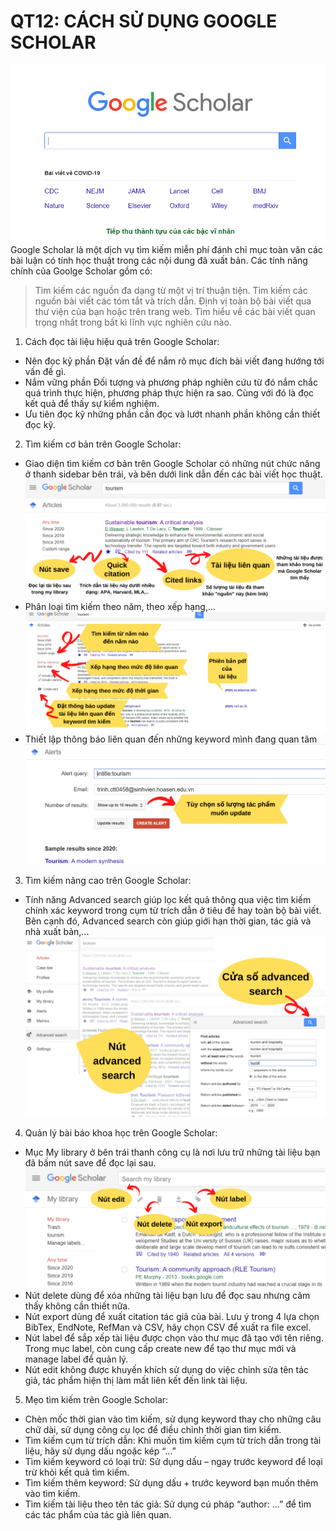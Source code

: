 # QT12: CÁCH SỬ DỤNG GOOGLE SCHOLAR
![image](https://github.com/AkallHuynh/CS519.L21.KHCL/raw/main/Assets/Images/GoogleScholar.png)
Google Scholar là một dịch vụ tìm kiếm miễn phí đánh chỉ mục toàn văn các bài luận có tính học thuật trong các nội dung đã xuất bản. 
Các tính năng chính của Goolge Scholar gồm có:

> Tìm kiếm các nguồn đa dạng từ một vị trí thuận tiện.
> Tìm kiếm các nguồn bài viết các tóm tắt và trích dẫn.
> Định vị toàn bộ bài viết qua thư viện của bạn hoặc trên trang web.
> Tìm hiểu về các bài viết quan trọng nhất trong bất kì lĩnh vực nghiên cứu nào.

1. Cách đọc tài liệu hiệu quả trên Google Scholar:
- Nên đọc kỹ phần Đặt vấn đề để nắm rõ mục đích bài viết đang hướng tới vấn đề gì.
- Nắm vững phần Đối tượng và phương pháp nghiên cứu từ đó nắm chắc quá trình thực hiện, phương pháp thực hiện ra sao. Cùng với đó là đọc kết quả để thấy sự kiểm nghiệm.
- Ưu tiên đọc kỹ những phần cần đọc và lướt nhanh phần không cần thiết đọc kỹ.
2. Tìm kiếm cơ bản trên Google Scholar:
- Giao diện tìm kiếm cơ bản trên Google Scholar có những nút chức năng ở thanh sidebar bên trái, và bên dưới link dẫn đến các bài viết học thuật.
![image](https://github.com/AkallHuynh/CS519.L21.KHCL/raw/main/Assets/Images/GoogleScholar1.png)
- Phân loại tìm kiếm theo năm, theo xếp hạng,...
![image](https://github.com/AkallHuynh/CS519.L21.KHCL/raw/main/Assets/Images/GoogleScholar2.png)
- Thiết lập thông báo liên quan đến những keyword mình đang quan tâm
![image](https://github.com/AkallHuynh/CS519.L21.KHCL/raw/main/Assets/Images/GoogleScholar3.png)
3. Tìm kiếm nâng cao trên Google Scholar:
- Tính năng Advanced search giúp lọc kết quả thông qua việc tìm kiếm chính xác keyword trong cụm từ trích dẫn ở tiêu đề hay toàn bộ bài viết. Bên cạnh đó, Advanced search còn giúp giới hạn thời gian, tác giả và nhà xuất bản,...
![image](https://github.com/AkallHuynh/CS519.L21.KHCL/raw/main/Assets/Images/GoogleScholarAdvancedSearch.png)
4. Quản lý bài báo khoa học trên Google Scholar:
- Mục My library ở bên trái thanh công cụ là nơi lưu trữ những tài liệu bạn đã bấm nút save để đọc lại sau.
![image](https://github.com/AkallHuynh/CS519.L21.KHCL/raw/main/Assets/Images/GoogleScholarLibrary.png)
- Nút delete dùng để xóa những tài liệu bạn lưu để đọc sau nhưng cảm thấy không cần thiết nữa.
- Nút export  dùng để xuất citation tác giả của bài. Lưu ý trong 4 lựa chọn BibTex, EndNote, RefMan và CSV, hãy chọn CSV để xuất ra file excel.
- Nút label để sắp xếp tài liệu được chọn vào thư mục đã tạo với tên riêng. Trong mục label, còn cung cấp create new để tạo thư mục mới và manage label để quản lý.
- Nút edit không được khuyến khích sử dụng do việc chỉnh sửa tên tác giả, tác phẩm hiện thị làm mất liên kết đến link tài liệu.
5. Mẹo tìm kiếm trên Google Scholar:
- Chèn mốc thời gian vào tìm kiếm, sử dụng keyword thay cho những câu chữ dài, sử dụng công cụ lọc để điều chỉnh thời gian tìm kiếm.
- Tìm kiếm cụm từ trích dẫn:
Khi muốn tìm kiếm cụm từ trích dẫn trong tài liệu, hãy sử dụng dấu ngoặc kép “…” 
- Tìm kiếm keyword có loại trừ:
Sử dụng dấu – ngay trước keyword để loại trừ khỏi kết quả tìm kiếm.
- Tìm kiếm thêm keyword:
Sử dụng dấu + trước keyword bạn muốn thêm vào tìm kiếm.
- Tìm kiếm tài liệu theo tên tác giả:
Sử dụng cú pháp “author: …” để tìm các tác phẩm của tác giả liên quan.
